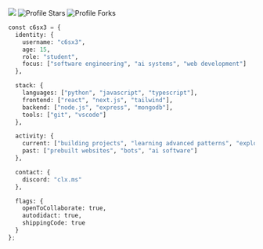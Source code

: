 ![](https://komarev.com/ghpvc/?username=c6sx3&color=3455eb&abbreviated=true)
<img src="https://img.shields.io/badge/dynamic/json?&label=Total%20Stars&color=3455eb&style=flat&style=for-the-badge&query=%24.stars&url=https://api.github-star-counter.workers.dev/user/c6sx3" alt="Profile Stars"></a>
<img src="https://img.shields.io/badge/dynamic/json?&label=Total%20Forks&color=3455eb&style=flat&style=for-the-badge&query=%24.forks&url=https://api.github-star-counter.workers.dev/user/c6sx3" alt="Profile Forks"></a>

```python
const c6sx3 = {
  identity: {
    username: "c6sx3",
    age: 15,
    role: "student",
    focus: ["software engineering", "ai systems", "web development"]
  },

  stack: {
    languages: ["python", "javascript", "typescript"],
    frontend: ["react", "next.js", "tailwind"],
    backend: ["node.js", "express", "mongodb"],
    tools: ["git", "vscode"]
  },

  activity: {
    current: ["building projects", "learning advanced patterns", "exploring ai use cases"],
    past: ["prebuilt websites", "bots", "ai software"]
  },

  contact: {
    discord: "clx.ms"
  },

  flags: {
    openToCollaborate: true,
    autodidact: true,
    shippingCode: true
  }
};
```
